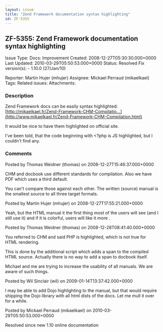 ```yaml
---
layout: issue
title: "Zend Framework documentation syntax highlighting"
id: ZF-5355
---
```


ZF-5355: Zend Framework documentation syntax highlighting
---------------------------------------------------------

 Issue Type: Docs: Improvement Created: 2008-12-27T05:30:30.000+0000 Last Updated: 2010-03-29T05:50:53.000+0000 Status: Resolved Fix version(s): - 1.10.0 (27/Jan/10)
 
 Reporter:  Martin Hujer (mhujer)  Assignee:  Mickael Perraud (mikaelkael)  Tags: 
 Related issues: 
 Attachments: 
### Description

Zend Framework docs can be easily syntax highlighted: [http://mikaelkael.fr/Zend-Framework-CHM-Compilatio…](http://www.mikaelkael.fr/Zend-Framework-CHM-Compilation.html)

It would be nice to have them highlighted on official site.

I've been told, that the code beginning with <?php is JS highlighted, but I couldn't find any.

 

 

### Comments

Posted by Thomas Weidner (thomas) on 2008-12-27T15:46:37.000+0000

CHM and docbook use different standards for compilation. Also we have PDF which uses a third default.

You can't compare those against each other. The written (source) manual is the smallest source to all three target formats.

 

 

Posted by Martin Hujer (mhujer) on 2008-12-27T17:55:21.000+0000

Yeah, but the HTML manual it the first thing most of the users will see (and I still use it) and if it is colorful, users will like it more .

 

 

Posted by Thomas Weidner (thomas) on 2008-12-28T08:41:40.000+0000

You referred to CHM and said PHP is highlighted, which is not true for HTML rendering.

This is done by the additional script which adds a span to the compiled HTML source. Actually there is no way to add a span to docbook itself.

Michael and me are trying to increase the usability of all manuals. We are aware of such things.

 

 

Posted by Wil Sinclair (wil) on 2009-01-14T13:37:42.000+0000

I may be able to add Dojo highlighting to the manual, but that would require shipping the Dojo library with all html dists of the docs. Let me mull it over for a while.

 

 

Posted by Mickael Perraud (mikaelkael) on 2010-03-29T05:50:53.000+0000

Resolved since new 1.10 online documentation

 

 